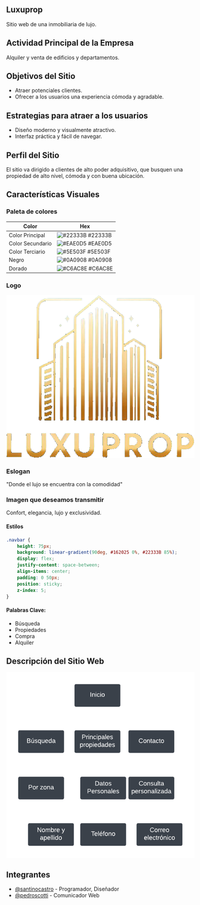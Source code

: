 ## Luxuprop
Sitio web de una inmobiliaria de lujo.

## Actividad Principal de la Empresa
Alquiler y venta de edificios y departamentos.

## Objetivos del Sitio
- Atraer potenciales clientes.
- Ofrecer a los usuarios una experiencia cómoda y agradable.

## Estrategias para atraer a los usuarios
- Diseño moderno y visualmente atractivo.
- Interfaz práctica y fácil de navegar.

## Perfil del Sitio
El sitio va dirigido a clientes de alto poder adquisitivo, que busquen una propiedad de alto nivel, cómoda y con buena ubicación.

## Características Visuales

### Paleta de colores

| Color             | Hex                                                                |
| ----------------- | ------------------------------------------------------------------ |
| Color Principal | ![#22333B](https://via.placeholder.com/10/22333B?text=+) #22333B |
| Color Secundario | ![#EAE0D5](https://via.placeholder.com/10/EAE0D5?text=+) #EAE0D5 |
| Color Terciario | ![#5E503F](https://via.placeholder.com/10/5E503F?text=+) #5E503F |
| Negro | ![#0A0908](https://via.placeholder.com/10/0A0908?text=+) #0A0908 |
| Dorado | ![#C6AC8E](https://via.placeholder.com/10/C6AC8E?text=+) #C6AC8E |

### Logo
![Logo](images/luxuprop_logo.png)

### Eslogan
"Donde el lujo se encuentra con la comodidad"

### Imagen que deseamos transmitir
Confort, elegancia, lujo y exclusividad.

#### Estilos

```css
.navbar {
    height: 75px;
    background: linear-gradient(90deg, #162025 0%, #22333B 85%);
    display: flex;
    justify-content: space-between;
    align-items: center;
    padding: 0 50px;
    position: sticky;
    z-index: 5;
}
```

#### Palabras Clave:
- Búsqueda
- Propiedades
- Compra
- Alquiler

## Descripción del Sitio Web
![image](images/grafico.png)

## Integrantes
- [@santinocastro](https://www.github.com/Gusabelu1) - Programador, Diseñador
- [@pedroscotti](https://github.com/PeppoScotti) - Comunicador Web